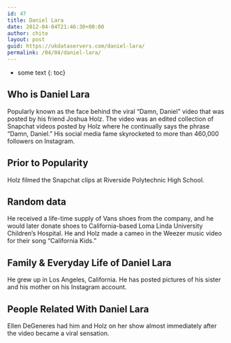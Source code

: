 ```yaml
---
id: 47
title: Daniel Lara
date: 2012-04-04T21:46:30+00:00
author: chito
layout: post
guid: https://ukdataservers.com/daniel-lara/
permalink: /04/04/daniel-lara/
---
```


* some text
{: toc}


## Who is  Daniel Lara
                  
                  
                  
Popularly known as the face behind the viral &#8220;Damn, Daniel&#8221; video that was posted by his friend Joshua Holz. The video was an edited collection of Snapchat videos posted by Holz where he continually says the phrase &#8220;Damn, Daniel.&#8221; His social media fame skyrocketed to more than 460,000 followers on Instagram.
                  
                
                
                
## Prior to Popularity 
                  
                  
                  
Holz filmed the Snapchat clips at Riverside Polytechnic High School. 
                  
                
                
                
## Random data 
                  
                  
                  
He received a life-time supply of Vans shoes from the company, and he would later donate shoes to California-based Loma Linda University Children&#8217;s Hospital. He and Holz made a cameo in the Weezer music video for their song &#8220;California Kids.&#8221;
                  
                
                
                
## Family & Everyday Life of Daniel Lara
                  
                  
                  
He grew up in Los Angeles, California. He has posted pictures of his sister and his mother on his Instagram account. 
                  
                
                
                
## People Related With  Daniel Lara
                  
                  
                  
Ellen DeGeneres had him and Holz on her show almost immediately after the video became a viral sensation.
                  
                
              
            
          
          
          
    
    
  
